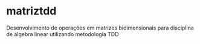 # matriztdd
Desenvolvimento de operações em matrizes bidimensionais para disciplina de álgebra linear utilizando metodologia TDD
